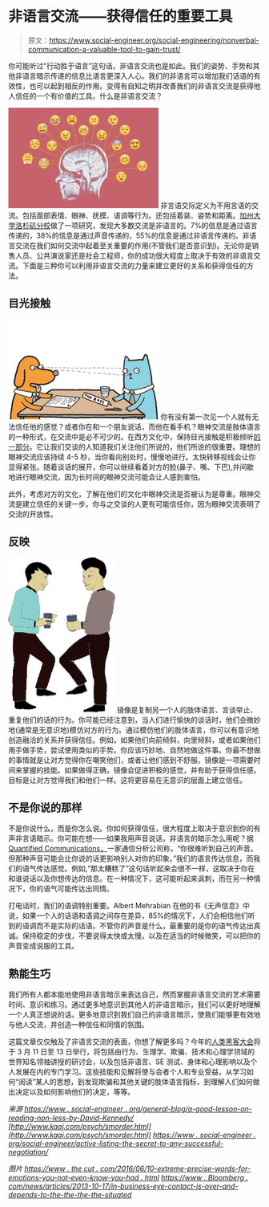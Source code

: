 # 非语言交流——获得信任的重要工具

> 原文：<https://www.social-engineer.org/social-engineering/nonverbal-communication-a-valuable-tool-to-gain-trust/>

你可能听过“行动胜于语言”这句话。非语言交流也是如此。我们的姿势、手势和其他非语言暗示传递的信息比语言更深入人心。我们的非语言可以增加我们话语的有效性，也可以起到相反的作用。变得有自知之明并改善我们的非语言交流是获得他人信任的一个有价值的工具。什么是非语言交流？

![nonverbal communication](img/d23ace407b91a47e397e2569c642fffc.png)
非言语交际定义为不用言语的交流。包括面部表情、眼神、抚摸、语调等行为。还包括着装、姿势和距离。[加州大学洛杉矶分校](http://www.kaaj.com/psych/smorder.html)做了一项研究，发现大多数交流是非语言的。7%的信息是通过语言传递的，38%的信息是通过声音传递的，55%的信息是通过非语言传递的。非语言交流在我们如何交流中起着至关重要的作用(不管我们是否意识到)。无论你是销售人员、公共演说家还是社会工程师，你的成功很大程度上取决于有效的非语言交流。下面是三种你可以利用非语言交流的力量来建立更好的关系和获得信任的方法。

## 目光接触

![](img/59321ff6a06f389e21cec6dcad8a85f8.png)
你有没有第一次见一个人就有无法信任他的感觉？或者你在和一个朋友说话，而他在看手机？眼神交流是肢体语言的一种形式，在交流中是必不可少的。在西方文化中，保持目光接触是积极倾听[的一部分](https://www.social-engineer.org/social-engineering/active-listening-the-secret-to-any-successful-negotiation/)。它让我们交谈的人知道我们关注他们所说的，他们所说的很重要。理想的眼神交流应该持续 4-5 秒，当你看向别处时，慢慢地进行。太快转移视线会让你显得紧张。随着谈话的展开，你可以继续看着对方的脸(鼻子、嘴、下巴),并间歇地进行眼神交流，因为长时间的眼神交流可能会让人感到害怕。

此外，考虑对方的文化，了解在他们的文化中眼神交流是否被认为是尊重。眼神交流是建立信任的关键一步。你与之交谈的人更有可能信任你，因为眼神交流表明了交流的开放性。

## 反映

![](img/356c8f2d8fdb41deb9cf556229d1ee5a.png)
镜像是复制另一个人的肢体语言、言谈举止、重复他们的话的行为。你可能已经注意到，当人们进行愉快的谈话时，他们会微妙地(通常是无意识地)模仿对方的行为。通过模仿他们的肢体语言，你可以有意识地创造融洽的关系并获得信任。例如，如果他们向前倾斜，向里倾斜，或者如果他们用手做手势，尝试使用类似的手势。你应该巧妙地、自然地做这件事。你最不想做的事情就是让对方觉得你在嘲笑他们，或者让他们感到不舒服。镜像是一项需要时间来掌握的技能。如果做得正确，镜像会促进积极的感觉，并有助于获得信任感。目标是让对方觉得我们和他们一样。这将更容易在无意识的层面上建立信任。

## 不是你说的那样

不是你说什么，而是你怎么说。你如何获得信任，很大程度上取决于意识到你的有声非言语暗示。你可能在想——如果我用声音说话，非语言的暗示怎么用呢？据 [Quantified Communications，](https://www.quantifiedcommunications.com/blog/wsj-is-this-how-you-really-talk/)一家通信分析公司称，“你很难听到自己的声音。但那种声音可能会比你说的话更影响别人对你的印象。”我们的语言传达信息，而我们的语气传达感觉。例如,“那太糟糕了”这句话听起来会很不一样，这取决于你在和谁说话以及你想传达的信息。在一种情况下，这可能听起来讽刺，而在另一种情况下，你的语气可能传达出同情。

打电话时，我们的语调特别重要。Albert Mehrabian 在他的书《无声信息》中说，如果一个人的话语和语调之间存在差异，85%的情况下，人们会相信他们听到的语调而不是实际的话语。不管你的声音是什么，最重要的是你的语气传达出真诚。保持稳定的步伐，不要说得太快或太慢。以及在适当的时候微笑，可以把你的声音变成说服的工具。

## 熟能生巧

我们所有人都本能地使用非语言暗示来表达自己，然而掌握非语言交流的艺术需要时间、意识和练习。通过更多地意识到其他人的非语言暗示，我们可以更好地理解一个人真正想说的话。更多地意识到我们自己的非语言暗示，使我们能够更有效地与他人交流，并创造一种信任和同情的氛围。

这篇文章仅仅触及了非语言交流的表面，你想了解更多吗？今年的[人类黑客大会](https://www.humanhackingconference.com/)将于 3 月 11 日至 13 日举行，将包括由行为、生理学、欺骗、技术和心理学领域的世界知名领袖讲授的研讨会，以及包括非语言、SE 测试、身体和心理影响以及个人发展在内的专门学习。这些技能和见解将使与会者个人和专业受益，从学习如何“阅读”某人的思想，到发现欺骗和其他关键的肢体语言指标，到理解人们如何做出决定以及如何影响他们的决定，等等。

*来源*
*[https://www . social-engineer . org/general-blog/a-good-lesson-on-reading-non-less-by-David-Kennedy/](https://www.social-engineer.org/general-blog/a-good-lesson-on-reading-nonverbals-by-david-kennedy/)*
*[http://www.kaaj.com/psych/smorder.html](http://www.kaaj.com/psych/smorder.html)*
*[https://www . social-engineer . org/social-engineer/active-listing-the-secret-to-any-successful-negotiation/](https://www.social-engineer.org/social-engineering/active-listening-the-secret-to-any-successful-negotiation/)*

*图片*
*[https://www . the cut . com/2016/06/10-extreme-precise-words-for-emotions-you-not-even-know-you-had . html](https://www.thecut.com/2016/06/10-extremely-precise-words-for-emotions-you-didnt-even-know-you-had.html)*
*[https://www . Bloomberg . com/news/articles/2013-10-17/in-business-eye-contact-is-over-and-depends-to-the-the-the-the-situated](https://www.bloomberg.com/news/articles/2013-10-17/in-business-eye-contact-is-overrated-and-depends-on-the-situation)*